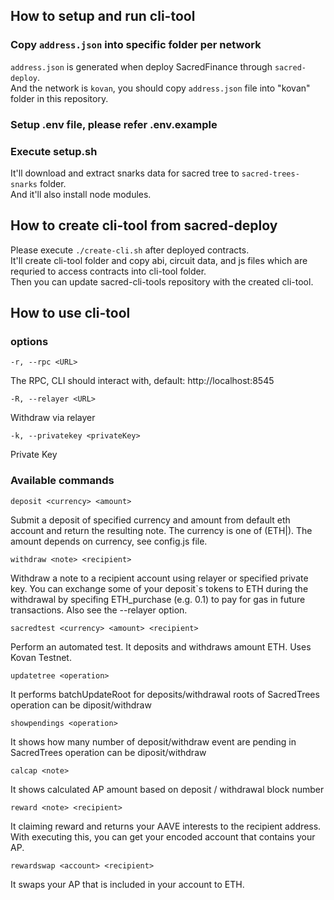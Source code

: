 ##  How to setup and run cli-tool  

### Copy `address.json` into specific folder per network  
`address.json` is generated when deploy SacredFinance through `sacred-deploy`.  
And the network is `kovan`, you should copy `address.json` file into "kovan" folder in this repository.  

### Setup .env file, please refer .env.example  
### Execute setup.sh  
It'll download and extract snarks data for sacred tree to `sacred-trees-snarks` folder.  
And it'll also install node modules.  

## How to create cli-tool from sacred-deploy  
Please execute `./create-cli.sh` after deployed contracts.  
It'll create cli-tool folder and copy abi, circuit data, and js files which are requried to access contracts into cli-tool folder.  
Then you can update sacred-cli-tools repository with the created cli-tool.  

## How to use cli-tool  
### options  
`-r, --rpc <URL>`

The RPC, CLI should interact with, default: http://localhost:8545

`-R, --relayer <URL>`

Withdraw via relayer

`-k, --privatekey <privateKey>`

Private Key


### Available commands  
`deposit <currency> <amount>`

Submit a deposit of specified currency and amount from default eth account and return the resulting note. 
The currency is one of (ETH|). The amount depends on currency, see config.js file.

`withdraw <note> <recipient>`

Withdraw a note to a recipient account using relayer or specified private key. You can exchange some of your deposit\`s tokens to ETH during the withdrawal by specifing ETH_purchase (e.g. 0.1) to pay for gas in future transactions. Also see the --relayer option.

`sacredtest <currency> <amount> <recipient>`

Perform an automated test. It deposits and withdraws amount ETH. Uses Kovan Testnet.

`updatetree <operation>`
  
It performs batchUpdateRoot for deposits/withdrawal roots of SacredTrees
operation can be diposit/withdraw

`showpendings <operation>`

It shows how many number of deposit/withdraw event are pending in SacredTrees
operation can be diposit/withdraw

`calcap <note>`

It shows calculated AP amount based on deposit / withdrawal block number

`reward <note> <recipient>`

It claiming reward and returns your AAVE interests to the recipient address.  
With executing this, you can get your encoded account that contains your AP.  

`rewardswap <account> <recipient>`

It swaps your AP that is included in your account to ETH.






